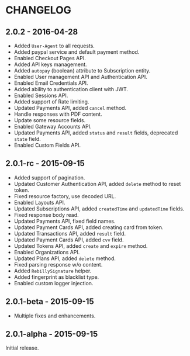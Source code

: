 CHANGELOG
=========

## 2.0.2 - 2016-04-28

* Added `User-Agent` to all requests.
* Added paypal service and default payment method.
* Enabled Checkout Pages API.
* Added API keys management.
* Added `autopay` (boolean) attribute to Subscription entity.
* Enabled User management API and Authentication API.
* Enabled Email Credentials API.
* Added ability to authentication client with JWT.
* Enabled Sessions API.
* Added support of Rate limiting.
* Updated Payments API, added `cancel` method.
* Handle responses with PDF content.
* Update some resource fields.
* Enabled Gateway Accounts API.
* Updated Payments API, added `status` and `result` fields, deprecated `state` field.
* Enabled Custom Fields API.

## 2.0.1-rc - 2015-09-15

* Added support of pagination.
* Updated Customer Authentication API, added `delete` method to reset token.
* Fixed resource factory, use decoded URL.
* Enabled Layouts API.
* Updated Subscriptions API, added `createdTime` and `updatedTime` fields.
* Fixed response body read.
* Updated Payments API, fixed field names.
* Updated Payment Cards API, added creating card from token.
* Updated Transactions API, added `result` field.
* Updated Payment Cards API, added `cvv` field.
* Updated Tokens API, added `create` and `expire` method.
* Enabled Organizations API.
* Updated Plans API, added `delete` method.
* Fixed parsing response w/o content.
* Added `RebillySignature` helper.
* Added fingerprint as blacklist type.
* Enabled custom logger injection.

## 2.0.1-beta - 2015-09-15

* Multiple fixes and enhancements.

## 2.0.1-alpha - 2015-09-15

Initial release.
